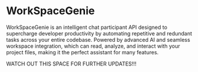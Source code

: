 # WorkSpaceGenie
WorkSpaceGenie is an intelligent chat participant API designed to supercharge developer productivity by automating repetitive and redundant tasks across your entire codebase. Powered by advanced AI and seamless workspace integration, which can read, analyze, and interact with your project files, making it the perfect assistant for many features.


WATCH OUT THIS SPACE FOR FURTHER UPDATES!!!
